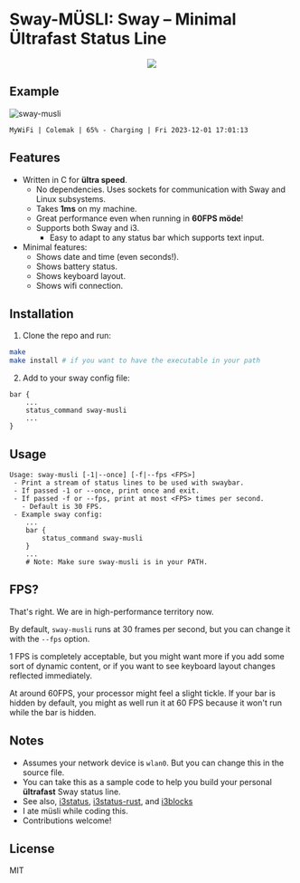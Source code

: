 # Sway-MÜSLI: Sway – Minimal Ültrafast Status Line
<p align="center">
  <img src="https://github.com/sebastiancarlos/sway-musli/assets/88276600/4098166f-af80-4a5c-bf0d-363bfede9760" />
</p>

## Example
![sway-musli](https://github.com/sebastiancarlos/sway-musli/assets/88276600/b1c82f5e-b2b7-4176-ae95-da5d6ed42d04)

`MyWiFi | Colemak | 65% - Charging | Fri 2023-12-01 17:01:13`

## Features
- Written in C for **ültra speed**.
  - No dependencies. Uses sockets for communication with Sway and Linux
    subsystems.
  - Takes **1ms** on my machine.
  - Great performance even when running in **60FPS möde**!
  - Supports both Sway and i3.
    - Easy to adapt to any status bar which supports text input.
- Minimal features:
    - Shows date and time (even seconds!).
    - Shows battery status.
    - Shows keyboard layout. 
    - Shows wifi connection.

## Installation
1. Clone the repo and run:
```bash
make
make install # if you want to have the executable in your path
```

2. Add to your sway config file:
```
bar {
    ...
    status_command sway-musli
    ...
}
```

## Usage
```
Usage: sway-musli [-1|--once] [-f|--fps <FPS>]
 - Print a stream of status lines to be used with swaybar.
 - If passed -1 or --once, print once and exit.
 - If passed -f or --fps, print at most <FPS> times per second.
   - Default is 30 FPS.
 - Example sway config:
    ...
    bar {
        status_command sway-musli
    }
    ...
    # Note: Make sure sway-musli is in your PATH.
```

## FPS?

That's right. We are in high-performance territory now.

By default, `sway-musli` runs at 30 frames per second, but you can change it
with the `--fps` option.

1 FPS is completely acceptable, but you might want more if you add some sort of
dynamic content, or if you want to see keyboard layout changes reflected
immediately.

At around 60FPS, your processor might feel a slight tickle. If your bar is
hidden by default, you might as well run it at 60 FPS because it won't run
while the bar is hidden.

## Notes
- Assumes your network device is `wlan0`. But you can change this in the source
  file.
- You can take this as a sample code to help you build your personal
  **ültrafast** Sway status line.
- See also, [i3status](https://manned.org/i3status.1),
  [i3status-rust](https://github.com/greshake/i3status-rust), and
  [i3blocks](https://github.com/vivien/i3blocks)
- I ate müsli while coding this.
- Contributions welcome!

## License
MIT
